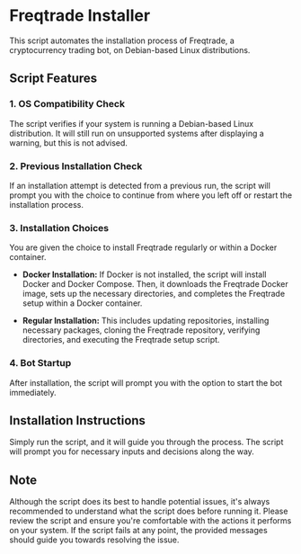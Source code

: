 # Freqtrade Installer

This script automates the installation process of Freqtrade, a cryptocurrency trading bot, on Debian-based Linux distributions. 

## Script Features

### 1. OS Compatibility Check

The script verifies if your system is running a Debian-based Linux distribution. It will still run on unsupported systems after displaying a warning, but this is not advised.

### 2. Previous Installation Check

If an installation attempt is detected from a previous run, the script will prompt you with the choice to continue from where you left off or restart the installation process.

### 3. Installation Choices

You are given the choice to install Freqtrade regularly or within a Docker container. 

- **Docker Installation:** If Docker is not installed, the script will install Docker and Docker Compose. Then, it downloads the Freqtrade Docker image, sets up the necessary directories, and completes the Freqtrade setup within a Docker container. 

- **Regular Installation:** This includes updating repositories, installing necessary packages, cloning the Freqtrade repository, verifying directories, and executing the Freqtrade setup script. 

### 4. Bot Startup

After installation, the script will prompt you with the option to start the bot immediately. 

## Installation Instructions

Simply run the script, and it will guide you through the process. The script will prompt you for necessary inputs and decisions along the way. 

## Note

Although the script does its best to handle potential issues, it's always recommended to understand what the script does before running it. Please review the script and ensure you're comfortable with the actions it performs on your system. If the script fails at any point, the provided messages should guide you towards resolving the issue.